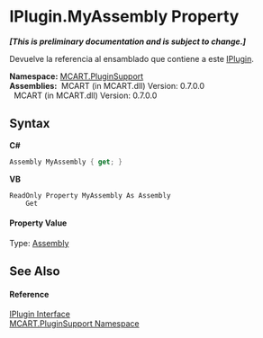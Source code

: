 # IPlugin.MyAssembly Property 
 _**\[This is preliminary documentation and is subject to change.\]**_

Devuelve la referencia al ensamblado que contiene a este <a href="4ee0e2a7-cfcb-eb2f-49cb-5ac7500b7e3d">IPlugin</a>.

**Namespace:**&nbsp;<a href="4abc7841-aae2-1ecc-94fa-a3d251746bda">MCART.PluginSupport</a><br />**Assemblies:**&nbsp;&nbsp;MCART (in MCART.dll) Version: 0.7.0.0<br />&nbsp;&nbsp;MCART (in MCART.dll) Version: 0.7.0.0<br />

## Syntax

**C#**<br />
``` C#
Assembly MyAssembly { get; }
```

**VB**<br />
``` VB
ReadOnly Property MyAssembly As Assembly
	Get
```


#### Property Value
Type: <a href="http://msdn2.microsoft.com/es-es/library/xbe1wdx9" target="_blank">Assembly</a>

## See Also


#### Reference
<a href="4ee0e2a7-cfcb-eb2f-49cb-5ac7500b7e3d">IPlugin Interface</a><br /><a href="4abc7841-aae2-1ecc-94fa-a3d251746bda">MCART.PluginSupport Namespace</a><br />